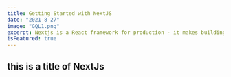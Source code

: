 ```yaml
---
title: Getting Started with NextJS
date: "2021-8-27"
image: "GQL1.png"
excerpt: Nextjs is a React framework for production - it makes building fullstack React apps and sites a breeze and ships with built-in SSR
isFeatured: true
---
```


## this is a title of NextJs

